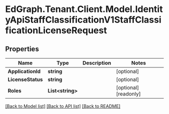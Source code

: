 # EdGraph.Tenant.Client.Model.IdentityApiStaffClassificationV1StaffClassificationLicenseRequest

## Properties

Name | Type | Description | Notes
------------ | ------------- | ------------- | -------------
**ApplicationId** | **string** |  | [optional] 
**LicenseStatus** | **string** |  | [optional] 
**Roles** | **List&lt;string&gt;** |  | [optional] [readonly] 

[[Back to Model list]](../README.md#documentation-for-models) [[Back to API list]](../README.md#documentation-for-api-endpoints) [[Back to README]](../README.md)

